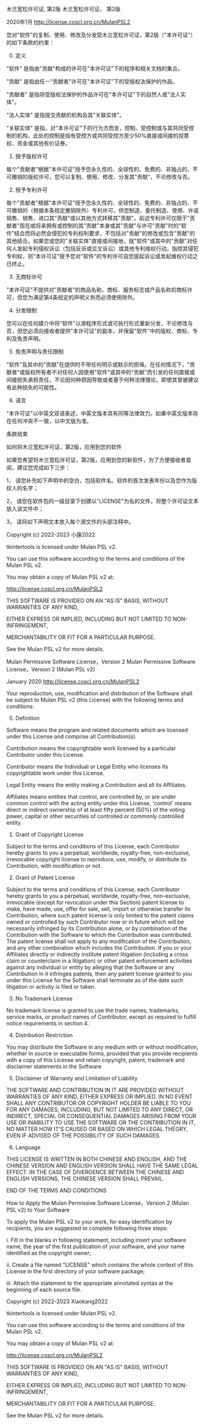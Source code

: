 木兰宽松许可证, 第2版 木兰宽松许可证， 第2版

2020年1月 http://license.coscl.org.cn/MulanPSL2

您对"软件"的复制、使用、修改及分发受木兰宽松许可证，第2版（"本许可证"）的如下条款的约束：

   0. 定义

   "软件" 是指由"贡献"构成的许可在"本许可证"下的程序和相关文档的集合。

   "贡献" 是指由任一"贡献者"许可在"本许可证"下的受版权法保护的作品。

   "贡献者" 是指将受版权法保护的作品许可在"本许可证"下的自然人或"法人实体"。

   "法人实体" 是指提交贡献的机构及其"关联实体"。

   "关联实体" 是指，对"本许可证"下的行为方而言，控制、受控制或与其共同受控制的机构，此处的控制是指有受控方或共同受控方至少50%直接或间接的投票权、资金或其他有价证券。

   1. 授予版权许可

   每个"贡献者"根据"本许可证"授予您永久性的、全球性的、免费的、非独占的、不可撤销的版权许可，您可以复制、使用、修改、分发其"贡献"，不论修改与否。

   2. 授予专利许可

   每个"贡献者"根据"本许可证"授予您永久性的、全球性的、免费的、非独占的、不可撤销的（根据本条规定撤销除外）专利许可，供您制造、委托制造、使用、许诺销售、销售、进口其"贡献"或以其他方式转移其"贡献"。前述专利许可仅限于"贡献者"现在或将来拥有或控制的其"贡献"本身或其"贡献"与许可"贡献"时的"软件"结合而将必然会侵犯的专利权利要求，不包括对"贡献"的修改或包含"贡献"的其他结合。如果您或您的"关联实体"直接或间接地，就"软件"或其中的"贡献"对任何人发起专利侵权诉讼（包括反诉或交叉诉讼）或其他专利维权行动，指控其侵犯专利权，则"本许可证"授予您对"软件"的专利许可自您提起诉讼或发起维权行动之日终止。

   3. 无商标许可

   "本许可证"不提供对"贡献者"的商品名称、商标、服务标志或产品名称的商标许可，但您为满足第4条规定的声明义务而必须使用除外。

   4. 分发限制

   您可以在任何媒介中将"软件"以源程序形式或可执行形式重新分发，不论修改与否，但您必须向接收者提供"本许可证"的副本，并保留"软件"中的版权、商标、专利及免责声明。

   5. 免责声明与责任限制

   "软件"及其中的"贡献"在提供时不带任何明示或默示的担保。在任何情况下，"贡献者"或版权所有者不对任何人因使用"软件"或其中的"贡献"而引发的任何直接或间接损失承担责任，不论因何种原因导致或者基于何种法律理论，即使其曾被建议有此种损失的可能性。

   6. 语言

   "本许可证"以中英文双语表述，中英文版本具有同等法律效力。如果中英文版本存在任何冲突不一致，以中文版为准。

条款结束

如何将木兰宽松许可证，第2版，应用到您的软件

如果您希望将木兰宽松许可证，第2版，应用到您的新软件，为了方便接收者查阅，建议您完成如下三步：

   1， 请您补充如下声明中的空白，包括软件名、软件的首次发表年份以及您作为版权人的名字；

   2， 请您在软件包的一级目录下创建以"LICENSE"为名的文件，将整个许可证文本放入该文件中；

   3， 请将如下声明文本放入每个源文件的头部注释中。

Copyright (c) 2022-2023 小康2022

tkintertools is licensed under Mulan PSL v2.

You can use this software according to the terms and conditions of the Mulan PSL v2.

You may obtain a copy of Mulan PSL v2 at:

http://license.coscl.org.cn/MulanPSL2

THIS SOFTWARE IS PROVIDED ON AN "AS IS" BASIS, WITHOUT WARRANTIES OF ANY KIND,

EITHER EXPRESS OR IMPLIED, INCLUDING BUT NOT LIMITED TO NON-INFRINGEMENT,

MERCHANTABILITY OR FIT FOR A PARTICULAR PURPOSE.

See the Mulan PSL v2 for more details.



Mulan Permissive Software License，Version 2 Mulan Permissive Software License，Version 2 (Mulan PSL v2)

January 2020 http://license.coscl.org.cn/MulanPSL2

Your reproduction, use, modification and distribution of the Software shall be subject to Mulan PSL v2 (this License) with the following terms and conditions:

   0. Definition

   Software means the program and related documents which are licensed under this License and comprise all Contribution(s).

   Contribution means the copyrightable work licensed by a particular Contributor under this License.

   Contributor means the Individual or Legal Entity who licenses its copyrightable work under this License.

   Legal Entity means the entity making a Contribution and all its Affiliates.

   Affiliates means entities that control, are controlled by, or are under common control with the acting entity under this License, 'control' means direct or indirect ownership of at least fifty percent (50%) of the voting power, capital or other securities of controlled or commonly controlled entity.

   1. Grant of Copyright License

   Subject to the terms and conditions of this License, each Contributor hereby grants to you a perpetual, worldwide, royalty-free, non-exclusive, irrevocable copyright license to reproduce, use, modify, or distribute its Contribution, with modification or not.

   2. Grant of Patent License

   Subject to the terms and conditions of this License, each Contributor hereby grants to you a perpetual, worldwide, royalty-free, non-exclusive, irrevocable (except for revocation under this Section) patent license to make, have made, use, offer for sale, sell, import or otherwise transfer its Contribution, where such patent license is only limited to the patent claims owned or controlled by such Contributor now or in future which will be necessarily infringed by its Contribution alone, or by combination of the Contribution with the Software to which the Contribution was contributed. The patent license shall not apply to any modification of the Contribution, and any other combination which includes the Contribution. If you or your Affiliates directly or indirectly institute patent litigation (including a cross claim or counterclaim in a litigation) or other patent enforcement activities against any individual or entity by alleging that the Software or any Contribution in it infringes patents, then any patent license granted to you under this License for the Software shall terminate as of the date such litigation or activity is filed or taken.

   3. No Trademark License

   No trademark license is granted to use the trade names, trademarks, service marks, or product names of Contributor, except as required to fulfill notice requirements in section 4.

   4. Distribution Restriction

   You may distribute the Software in any medium with or without modification, whether in source or executable forms, provided that you provide recipients with a copy of this License and retain copyright, patent, trademark and disclaimer statements in the Software.

   5. Disclaimer of Warranty and Limitation of Liability

   THE SOFTWARE AND CONTRIBUTION IN IT ARE PROVIDED WITHOUT WARRANTIES OF ANY KIND, EITHER EXPRESS OR IMPLIED. IN NO EVENT SHALL ANY CONTRIBUTOR OR COPYRIGHT HOLDER BE LIABLE TO YOU FOR ANY DAMAGES, INCLUDING, BUT NOT LIMITED TO ANY DIRECT, OR INDIRECT, SPECIAL OR CONSEQUENTIAL DAMAGES ARISING FROM YOUR USE OR INABILITY TO USE THE SOFTWARE OR THE CONTRIBUTION IN IT, NO MATTER HOW IT'S CAUSED OR BASED ON WHICH LEGAL THEORY, EVEN IF ADVISED OF THE POSSIBILITY OF SUCH DAMAGES.

   6. Language

   THIS LICENSE IS WRITTEN IN BOTH CHINESE AND ENGLISH, AND THE CHINESE VERSION AND ENGLISH VERSION SHALL HAVE THE SAME LEGAL EFFECT. IN THE CASE OF DIVERGENCE BETWEEN THE CHINESE AND ENGLISH VERSIONS, THE CHINESE VERSION SHALL PREVAIL.

END OF THE TERMS AND CONDITIONS

How to Apply the Mulan Permissive Software License，Version 2 (Mulan PSL v2) to Your Software

To apply the Mulan PSL v2 to your work, for easy identification by recipients, you are suggested to complete following three steps:

   i. Fill in the blanks in following statement, including insert your software name, the year of the first publication of your software, and your name identified as the copyright owner;

   ii. Create a file named "LICENSE" which contains the whole context of this License in the first directory of your software package;

   iii. Attach the statement to the appropriate annotated syntax at the beginning of each source file.

Copyright (c) 2022-2023 Xiaokang2022

tkintertools is licensed under Mulan PSL v2.

You can use this software according to the terms and conditions of the Mulan PSL v2.

You may obtain a copy of Mulan PSL v2 at:

http://license.coscl.org.cn/MulanPSL2

THIS SOFTWARE IS PROVIDED ON AN "AS IS" BASIS, WITHOUT WARRANTIES OF ANY KIND,

EITHER EXPRESS OR IMPLIED, INCLUDING BUT NOT LIMITED TO NON-INFRINGEMENT,

MERCHANTABILITY OR FIT FOR A PARTICULAR PURPOSE.

See the Mulan PSL v2 for more details.
